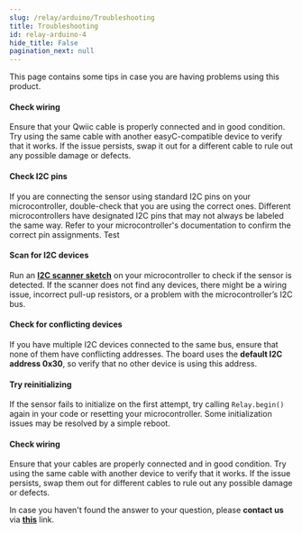 ```yaml
---
slug: /relay/arduino/Troubleshooting 
title: Troubleshooting
id: relay-arduino-4
hide_title: False
pagination_next: null
---
```


This page contains some tips in case you are having problems using this product.

<ExpandableSection title="My sensor won't initialize! (Qwiic breakout board)">

#### Check wiring
Ensure that your Qwiic cable is properly connected and in good condition. Try using the same cable with another easyC-compatible device to verify that it works. If the issue persists, swap it out for a different cable to rule out any possible damage or defects.

#### Check I2C pins
If you are connecting the sensor using standard I2C pins on your microcontroller, double-check that you are using the correct ones. Different microcontrollers have designated I2C pins that may not always be labeled the same way. Refer to your microcontroller's documentation to confirm the correct pin assignments. Test

#### Scan for I2C devices
Run an [**I2C scanner sketch**](https://github.com/SolderedElectronics/Soldered-Hacky-Codes/tree/main/I2C_Scanner) on your microcontroller to check if the sensor is detected. If the scanner does not find any devices, there might be a wiring issue, incorrect pull-up resistors, or a problem with the microcontroller’s I2C bus.

#### Check for conflicting devices
If you have multiple I2C devices connected to the same bus, ensure that none of them have conflicting addresses. The board uses the **default I2C address 0x30**, so verify that no other device is using this address.

#### Try reinitializing
If the sensor fails to initialize on the first attempt, try calling `Relay.begin()` again in your code or resetting your microcontroller. Some initialization issues may be resolved by a simple reboot.

</ExpandableSection>
<ExpandableSection title="My sensor doesn't work! (Regular breakout board)">

#### Check wiring
Ensure that your cables are properly connected and in good condition. Try using the same cable with another device to verify that it works. If the issue persists, swap them out for  different cables to rule out any possible damage or defects.

</ExpandableSection>


<InfoBox>In case you haven't found the answer to your question, please **contact us** via [**this**](https://soldered.com/contact/) link.</InfoBox>